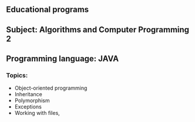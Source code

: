 ## Educational programs
## Subject: Algorithms and Computer Programming 2
## Programming language: JAVA
### Topics: 
* Object-oriented programming
* Inheritance
* Polymorphism
* Exceptions
* Working with files,
